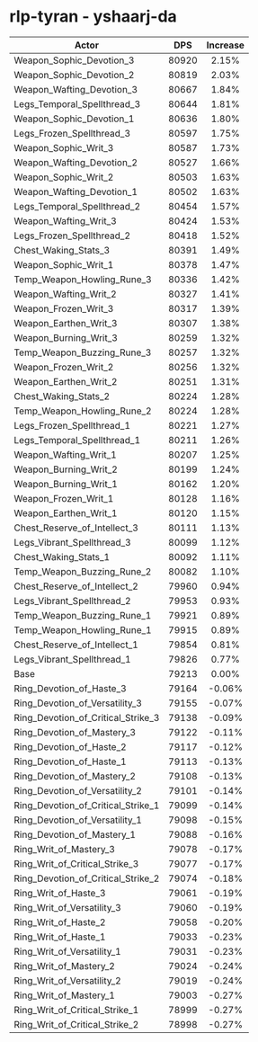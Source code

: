 # rlp-tyran - yshaarj-da
| Actor | DPS | Increase |
|---|:---:|:---:|
|Weapon_Sophic_Devotion_3|80920|2.15%|
|Weapon_Sophic_Devotion_2|80819|2.03%|
|Weapon_Wafting_Devotion_3|80667|1.84%|
|Legs_Temporal_Spellthread_3|80644|1.81%|
|Weapon_Sophic_Devotion_1|80636|1.80%|
|Legs_Frozen_Spellthread_3|80597|1.75%|
|Weapon_Sophic_Writ_3|80587|1.73%|
|Weapon_Wafting_Devotion_2|80527|1.66%|
|Weapon_Sophic_Writ_2|80503|1.63%|
|Weapon_Wafting_Devotion_1|80502|1.63%|
|Legs_Temporal_Spellthread_2|80454|1.57%|
|Weapon_Wafting_Writ_3|80424|1.53%|
|Legs_Frozen_Spellthread_2|80418|1.52%|
|Chest_Waking_Stats_3|80391|1.49%|
|Weapon_Sophic_Writ_1|80378|1.47%|
|Temp_Weapon_Howling_Rune_3|80336|1.42%|
|Weapon_Wafting_Writ_2|80327|1.41%|
|Weapon_Frozen_Writ_3|80317|1.39%|
|Weapon_Earthen_Writ_3|80307|1.38%|
|Weapon_Burning_Writ_3|80259|1.32%|
|Temp_Weapon_Buzzing_Rune_3|80257|1.32%|
|Weapon_Frozen_Writ_2|80256|1.32%|
|Weapon_Earthen_Writ_2|80251|1.31%|
|Chest_Waking_Stats_2|80224|1.28%|
|Temp_Weapon_Howling_Rune_2|80224|1.28%|
|Legs_Frozen_Spellthread_1|80221|1.27%|
|Legs_Temporal_Spellthread_1|80211|1.26%|
|Weapon_Wafting_Writ_1|80207|1.25%|
|Weapon_Burning_Writ_2|80199|1.24%|
|Weapon_Burning_Writ_1|80162|1.20%|
|Weapon_Frozen_Writ_1|80128|1.16%|
|Weapon_Earthen_Writ_1|80120|1.15%|
|Chest_Reserve_of_Intellect_3|80111|1.13%|
|Legs_Vibrant_Spellthread_3|80099|1.12%|
|Chest_Waking_Stats_1|80092|1.11%|
|Temp_Weapon_Buzzing_Rune_2|80082|1.10%|
|Chest_Reserve_of_Intellect_2|79960|0.94%|
|Legs_Vibrant_Spellthread_2|79953|0.93%|
|Temp_Weapon_Buzzing_Rune_1|79921|0.89%|
|Temp_Weapon_Howling_Rune_1|79915|0.89%|
|Chest_Reserve_of_Intellect_1|79854|0.81%|
|Legs_Vibrant_Spellthread_1|79826|0.77%|
|Base|79213|0.00%|
|Ring_Devotion_of_Haste_3|79164|-0.06%|
|Ring_Devotion_of_Versatility_3|79155|-0.07%|
|Ring_Devotion_of_Critical_Strike_3|79138|-0.09%|
|Ring_Devotion_of_Mastery_3|79122|-0.11%|
|Ring_Devotion_of_Haste_2|79117|-0.12%|
|Ring_Devotion_of_Haste_1|79113|-0.13%|
|Ring_Devotion_of_Mastery_2|79108|-0.13%|
|Ring_Devotion_of_Versatility_2|79101|-0.14%|
|Ring_Devotion_of_Critical_Strike_1|79099|-0.14%|
|Ring_Devotion_of_Versatility_1|79098|-0.15%|
|Ring_Devotion_of_Mastery_1|79088|-0.16%|
|Ring_Writ_of_Mastery_3|79078|-0.17%|
|Ring_Writ_of_Critical_Strike_3|79077|-0.17%|
|Ring_Devotion_of_Critical_Strike_2|79074|-0.18%|
|Ring_Writ_of_Haste_3|79061|-0.19%|
|Ring_Writ_of_Versatility_3|79060|-0.19%|
|Ring_Writ_of_Haste_2|79058|-0.20%|
|Ring_Writ_of_Haste_1|79033|-0.23%|
|Ring_Writ_of_Versatility_1|79031|-0.23%|
|Ring_Writ_of_Mastery_2|79024|-0.24%|
|Ring_Writ_of_Versatility_2|79019|-0.24%|
|Ring_Writ_of_Mastery_1|79003|-0.27%|
|Ring_Writ_of_Critical_Strike_1|78999|-0.27%|
|Ring_Writ_of_Critical_Strike_2|78998|-0.27%|
